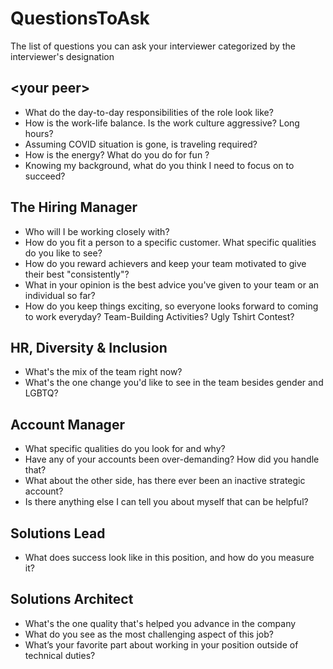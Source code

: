 # QuestionsToAsk
The list of questions you can ask your interviewer categorized by the interviewer's designation

## \<your peer>
* What do the day-to-day responsibilities of the role look like?
* How is the work-life balance. Is the work culture aggressive? Long hours?
* Assuming COVID situation is gone, is traveling required?
* How is the energy? What do you do for fun ?
* Knowing my background, what do you think I need to focus on to succeed?

## The Hiring Manager
* Who will I be working closely with?
* How do you fit a person to a specific customer. What specific qualities do you like to see?
* How do you reward achievers and keep your team motivated to give their best "consistently"?
* What in your opinion is the best advice you've given to your team or an individual so far?
* How do you keep things exciting, so everyone looks forward to coming to work everyday? Team-Building Activities? Ugly Tshirt Contest?

## HR, Diversity & Inclusion
* What's the mix of the team right now?
* What's the one change you'd like to see in the team besides gender and LGBTQ?

## Account Manager
* What specific qualities do you look for and why?
* Have any of your accounts been over-demanding? How did you handle that?
* What about the other side, has there ever been an inactive strategic account?
* Is there anything else I can tell you about myself that can be helpful?

## Solutions Lead
* What does success look like in this position, and how do you measure it?

## Solutions Architect
* What's the one quality that's helped you advance in the company
* What do you see as the most challenging aspect of this job?
* What’s your favorite part about working in your position outside of technical duties?
